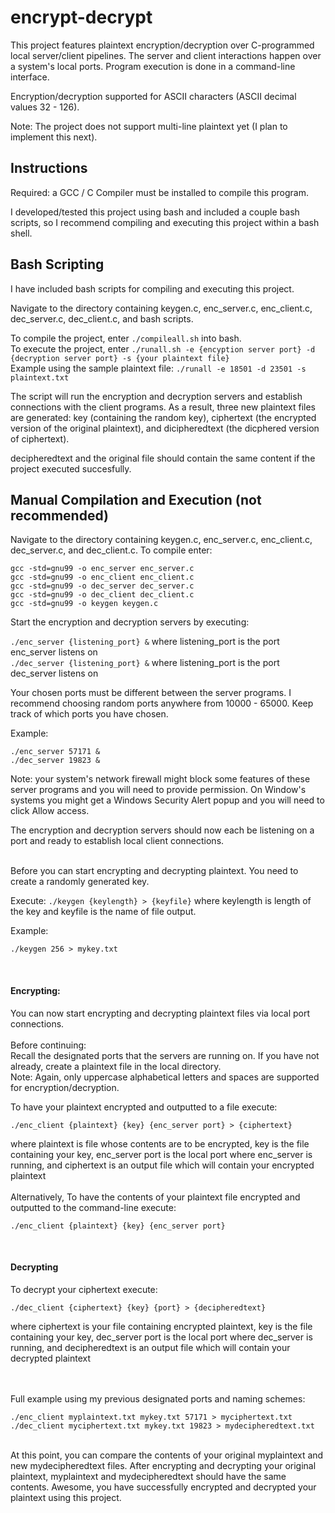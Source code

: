 # encrypt-decrypt

This project features plaintext encryption/decryption over C-programmed local server/client pipelines. The server and client interactions happen over a system's local ports. Program execution is done in a command-line interface.

Encryption/decryption supported for ASCII characters (ASCII decimal values 32 - 126).

Note: The project does not support multi-line plaintext yet (I plan to implement this next).

## Instructions
Required: a GCC / C Compiler must be installed to compile this program.

I developed/tested this project using bash and included a couple bash scripts, so I recommend compiling and executing this project within a bash shell. <br />

## Bash Scripting
I have included bash scripts for compiling and executing this project.

Navigate to the directory containing keygen.c, enc_server.c, enc_client.c, dec_server.c, dec_client.c, and bash scripts.

To compile the project, enter ```./compileall.sh``` into bash. <br />
To execute the project, enter ```./runall.sh -e {encyption server port} -d {decryption server port} -s {your plaintext file}``` <br />
Example using the sample plaintext file: ```./runall -e 18501 -d 23501 -s plaintext.txt```
<br />

The script will run the encryption and decryption servers and establish connections with the client programs. As a result, three new plaintext files are 
generated: key (containing the random key), ciphertext (the encrypted version of the original plaintext), and dicipheredtext (the dicphered version of ciphertext).
<br />

decipheredtext and the original file should contain the same content if the project executed succesfully.

## Manual Compilation and Execution (not recommended)

Navigate to the directory containing keygen.c, enc_server.c, enc_client.c, dec_server.c, and dec_client.c.
To compile enter:
```
gcc -std=gnu99 -o enc_server enc_server.c
gcc -std=gnu99 -o enc_client enc_client.c
gcc -std=gnu99 -o dec_server dec_server.c
gcc -std=gnu99 -o dec_client dec_client.c
gcc -std=gnu99 -o keygen keygen.c
```

Start the encryption and decryption servers by executing:

```./enc_server {listening_port} &``` where listening_port is the port enc_server listens on <br />
```./dec_server {listening_port} &``` where listening_port is the port dec_server listens on <br />

Your chosen ports must be different between the server programs.
I recommend choosing random ports anywhere from 10000 - 65000. 
Keep track of which ports you have chosen. <br />

Example: 
```
./enc_server 57171 & 
./dec_server 19823 &
```

Note: your system's network firewall might block some features of these server programs and you will need to provide permission. On Window's systems you might get a Windows Security Alert popup and you will need to click Allow access.

The encryption and decryption servers should now each be listening on a port and ready to establish local client connections.

<br />Before you can start encrypting and decrypting plaintext. You need to create a randomly generated key. 

Execute: ```./keygen {keylength} > {keyfile}``` where keylength is length of the key and keyfile is the name of file output.

Example: 
```
./keygen 256 > mykey.txt
```

<br />

#### Encrypting:

You can now start encrypting and decrypting plaintext files via local port connections.
<br /> 
<br />Before continuing:<br />
Recall the designated ports that the servers are running on. 
If you have not already, create a plaintext file in the local directory.<br />
Note: Again, only uppercase alphabetical letters and spaces are supported for encryption/decryption. 

To have your plaintext encrypted and outputted to a file execute: 
```
./enc_client {plaintext} {key} {enc_server port} > {ciphertext}
```
where plaintext is file whose contents are to be encrypted, key is the file containing your key, enc_server port is the local port where enc_server is running, and ciphertext is an output file which will contain your encrypted plaintext <br />
<br />
Alternatively, To have the contents of your plaintext file encrypted and outputted to the command-line execute:
```
./enc_client {plaintext} {key} {enc_server port}
```
<br />

#### Decrypting 
To decrypt your ciphertext execute:
```
./dec_client {ciphertext} {key} {port} > {decipheredtext}
```
where ciphertext is your file containing encrypted plaintext, key is the file containing your key, dec_server port is the local port where dec_server is running, and decipheredtext is an output file which will contain your decrypted plaintext 

<br />
<br />
Full example using my previous designated ports and naming schemes:

```
./enc_client myplaintext.txt mykey.txt 57171 > myciphertext.txt
./dec_client myciphertext.txt mykey.txt 19823 > mydecipheredtext.txt
```

<br /> At this point, you can compare the contents of your original myplaintext and new mydecipheredtext files. After encrypting and decrypting your original plaintext, myplaintext and mydecipheredtext should have the same contents. Awesome, you have successfully encrypted and decrypted your plaintext using this project.

